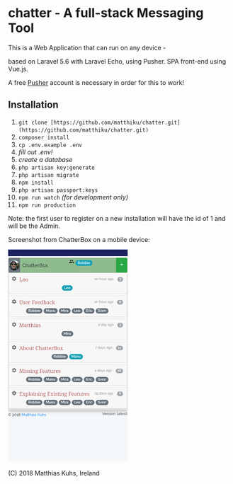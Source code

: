 # chatter - A full-stack Messaging Tool

This is a Web Application that can run on any device -

based on Laravel 5.6 with Laravel Echo, using Pusher. SPA front-end using Vue.js.

A free [Pusher](https://pusher.com) account is necessary in order for this to work!

## Installation

1. `git clone [https://github.com/matthiku/chatter.git](https://github.com/matthiku/chatter.git)`
1. `composer install`
1. `cp .env.example .env`
1. _fill out .env!_
1. _create a database_
1. `php artisan key:generate`
1. `php artisan migrate`
1. `npm install`
1. `php artisan passport:keys`
1. `npm run watch` _(for development only)_
1. `npm run production`

Note: the first user to register on a new installation will have the id of 1 and will be the Admin.

Screenshot from ChatterBox on a mobile device:

![screenshot](https://raw.githubusercontent.com/matthiku/chatter/master/public/static/mobile-screenshot-small.png)


(C) 2018 Matthias Kuhs, Ireland